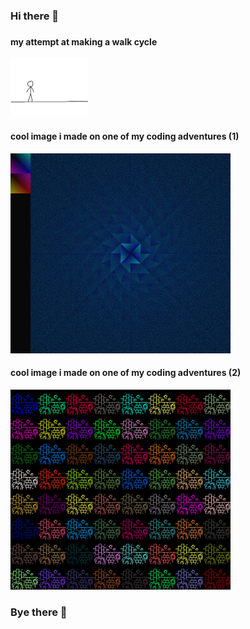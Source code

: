 ### Hi there 👋

###

#### my attempt at making a walk cycle

<img src="https://github.com/CinquilCinquil/CinquilCinquil/blob/main/walkciclehard.gif" width="125" height="93"/>

#### cool image i made on one of my coding adventures (1)

<img src="https://github.com/CinquilCinquil/CinquilCinquil/blob/main/imagem_legal.png" width="352" height="320"/>

#### cool image i made on one of my coding adventures (2)

<img src="https://github.com/CinquilCinquil/CinquilCinquil/blob/main/perspective2.png" width="352" height="320"/>

### Bye there 👋

<!--
**CinquilCinquil/CinquilCinquil** is a ✨ _special_ ✨ repository because its `README.md` (this file) appears on your GitHub profile.

![](https://github.com/CinquilCinquil/CinquilCinquil/blob/main/wather.gif)

Here are some ideas to get you started:

- 🔭 I’m currently working on ...
- 🌱 I’m currently learning ...
- 👯 I’m looking to collaborate on ...
- 🤔 I’m looking for help with ...
- 💬 Ask me about ...
- 📫 How to reach me: ...
- 😄 Pronouns: ...
- ⚡ Fun fact: ...
-->
